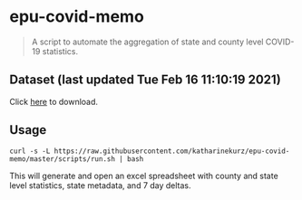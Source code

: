 # epu-covid-memo

> A script to automate the aggregation of state and county level COVID-19 statistics.

<!-- tmpl start -->

## Dataset (last updated Tue Feb 16 11:10:19 2021)

Click [here](https://covid-artifacts.s3.amazonaws.com/records/2021-2-16-111017-covid_artifact.xls) to download.

<!-- tmpl end -->

## Usage

```
curl -s -L https://raw.githubusercontent.com/katharinekurz/epu-covid-memo/master/scripts/run.sh | bash
```

This will generate and open an excel spreadsheet with county and state level statistics, state metadata, and 7 day deltas.
